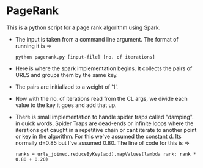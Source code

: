 # PageRank
This is a python script for a page rank algorithm using Spark.

- The input is taken from a command line argument. The format of running it is =>
                                          
      python pagerank.py [input-file] [no. of iterations]

- Here is where the spark implementation begins. It collects the pairs of URLS and groups them by the same key.
- The pairs are initialized to a weight of '1'.
- Now with the no. of iterations read from the CL args, we divide each value to the key it goes and add that up.
- There is small implementation to handle spider traps called "damping". in quick words, Spider Traps are dead-ends or infinite loops where the iterations get caught in a repetitive chain or cant iterate to another point or key in the algorithm. For this we've assumed the constant d. Its normally d=0.85 but I've assumed 0.80. The line of code for this is =>

      ranks = urls_joined.reduceByKey(add).mapValues(lambda rank: rank * 0.80 + 0.20)

